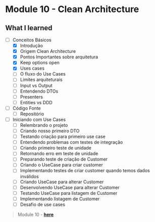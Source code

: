 # Module 10 - Clean Architecture

## What I learned

- [ ] Conceitos Básicos
  - [x] Introdução
  - [x] Origem Clean Architecture
  - [x] Pontos Importantes sobre arquitetura
  - [x] Keep options open
  - [x] Uses cases
  - [ ] O fluxo do Use Cases
  - [ ] Limites arquiteturais
  - [ ] Input vs Output
  - [ ] Entendendo DTOs
  - [ ] Presenters
  - [ ] Entities vs DDD

- [ ] Código Fonte
    - [ ] Repositório

- [ ] Iniciando com Use Cases
    - [ ] Relembrando o projeto
    - [ ] Criando nosso primeiro DTO
    - [ ] Testando criação para primeiro use case
    - [ ] Entendendo problemas com testes de integração
    - [ ] Criando primeiro teste de unidade
    - [ ] Retornando erro em teste de unidade
    - [ ] Preparando teste de criação de Customer
    - [ ] Criando o UseCase para criar customer
    - [ ] Implementando testes de criar customer quando temos dados inválidos
    - [ ] Criando UseCase para alterar Customer 
    - [ ] Desenvolvendo UseCase para alterar Customer
    - [ ] Testando UseCase para listagem de Customer
    - [ ] Implementando listagem de Customer    
    - [ ] Desafio de use cases  

>  Module 10 -  **[here]()**